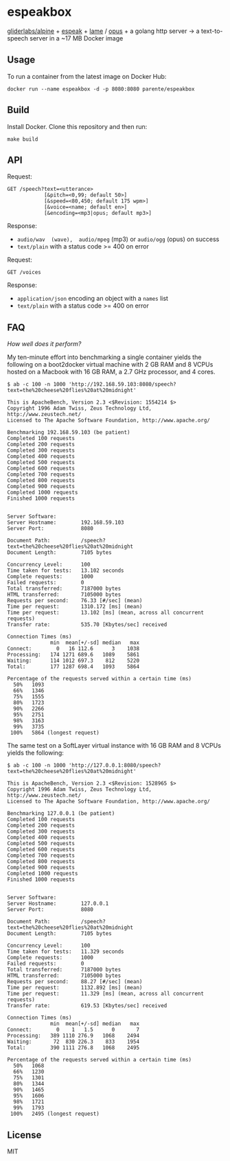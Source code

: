 # espeakbox

[gliderlabs/alpine](https://github.com/gliderlabs/docker-alpine) + [espeak](http://espeak.sourceforge.net/) + [lame](http://lame.sourceforge.net/) / [opus](http://www.opus-codec.org/) + a golang http server &rarr; a text-to-speech server in a ~17 MB Docker image

## Usage

To run a container from the latest image on Docker Hub:

```
docker run --name espeakbox -d -p 8080:8080 parente/espeakbox
```

## Build

Install Docker. Clone this repository and then run:

```
make build
```

## API

Request:

```
GET /speech?text=<utterance>
            [&pitch=<0,99; default 50>]
            [&speed=<80,450; default 175 wpm>]
            [&voice=<name; default en>]
            [&encoding=<mp3|opus; default mp3>]
```

Response:

* `audio/wav  (wave),  audio/mpeg` (mp3) or `audio/ogg` (opus) on success
* `text/plain` with a status code >= 400 on error

Request:

```
GET /voices
```

Response:

* `application/json` encoding an object with a `names` list
* `text/plain` with a status code >= 400 on error

## FAQ

*How well does it perform?*

My ten-minute effort into benchmarking a single container yields the following on a boot2docker virtual machine with 2 GB RAM and 8 VCPUs hosted on a Macbook with 16 GB RAM, a 2.7 GHz processor, and 4 cores.

```
$ ab -c 100 -n 1000 'http://192.168.59.103:8080/speech?text=the%20cheese%20flies%20at%20midnight'

This is ApacheBench, Version 2.3 <$Revision: 1554214 $>
Copyright 1996 Adam Twiss, Zeus Technology Ltd, http://www.zeustech.net/
Licensed to The Apache Software Foundation, http://www.apache.org/

Benchmarking 192.168.59.103 (be patient)
Completed 100 requests
Completed 200 requests
Completed 300 requests
Completed 400 requests
Completed 500 requests
Completed 600 requests
Completed 700 requests
Completed 800 requests
Completed 900 requests
Completed 1000 requests
Finished 1000 requests


Server Software:
Server Hostname:        192.168.59.103
Server Port:            8080

Document Path:          /speech?text=the%20cheese%20flies%20at%20midnight
Document Length:        7105 bytes

Concurrency Level:      100
Time taken for tests:   13.102 seconds
Complete requests:      1000
Failed requests:        0
Total transferred:      7187000 bytes
HTML transferred:       7105000 bytes
Requests per second:    76.33 [#/sec] (mean)
Time per request:       1310.172 [ms] (mean)
Time per request:       13.102 [ms] (mean, across all concurrent requests)
Transfer rate:          535.70 [Kbytes/sec] received

Connection Times (ms)
              min  mean[+/-sd] median   max
Connect:        0   16 112.6      3    1038
Processing:   174 1271 689.6   1089    5861
Waiting:      114 1012 697.3    812    5220
Total:        177 1287 698.4   1093    5864

Percentage of the requests served within a certain time (ms)
  50%   1093
  66%   1346
  75%   1555
  80%   1723
  90%   2266
  95%   2751
  98%   3163
  99%   3735
 100%   5864 (longest request)
```

The same test on a SoftLayer virtual instance with 16 GB RAM and 8 VCPUs yields the following:

```
$ ab -c 100 -n 1000 'http://127.0.0.1:8080/speech?text=the%20cheese%20flies%20at%20midnight'

This is ApacheBench, Version 2.3 <$Revision: 1528965 $>
Copyright 1996 Adam Twiss, Zeus Technology Ltd, http://www.zeustech.net/
Licensed to The Apache Software Foundation, http://www.apache.org/

Benchmarking 127.0.0.1 (be patient)
Completed 100 requests
Completed 200 requests
Completed 300 requests
Completed 400 requests
Completed 500 requests
Completed 600 requests
Completed 700 requests
Completed 800 requests
Completed 900 requests
Completed 1000 requests
Finished 1000 requests


Server Software:
Server Hostname:        127.0.0.1
Server Port:            8080

Document Path:          /speech?text=the%20cheese%20flies%20at%20midnight
Document Length:        7105 bytes

Concurrency Level:      100
Time taken for tests:   11.329 seconds
Complete requests:      1000
Failed requests:        0
Total transferred:      7187000 bytes
HTML transferred:       7105000 bytes
Requests per second:    88.27 [#/sec] (mean)
Time per request:       1132.892 [ms] (mean)
Time per request:       11.329 [ms] (mean, across all concurrent requests)
Transfer rate:          619.53 [Kbytes/sec] received

Connection Times (ms)
              min  mean[+/-sd] median   max
Connect:        0    1   1.5      0       7
Processing:   389 1110 276.9   1068    2494
Waiting:       72  830 226.3    833    1954
Total:        390 1111 276.8   1068    2495

Percentage of the requests served within a certain time (ms)
  50%   1068
  66%   1230
  75%   1301
  80%   1344
  90%   1465
  95%   1606
  98%   1721
  99%   1793
 100%   2495 (longest request)
```

## License

MIT
